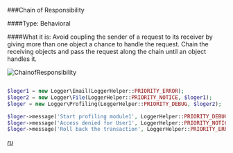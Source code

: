 ###Chain of Responsibility

####Type: Behavioral

####What it is:
Avoid coupling the sender of a request to its receiver by giving more than one object a chance to handle the request. Chain the receiving objects and pass the request along the chain until an object handles it.

![ChainofResponsibility]

```php

$loger1 = new Logger\Email(LoggerHelper::PRIORITY_ERROR);
$loger2 = new Logger\File(LoggerHelper::PRIORITY_NOTICE, $loger1);
$loger = new Logger\Profiling(LoggerHelper::PRIORITY_DEBUG, $loger2);

$loger->message('Start profiling module1', LoggerHelper::PRIORITY_DEBUG);
$loger->message('Access denied for User1', LoggerHelper::PRIORITY_NOTICE);
$loger->message('Roll back the transaction', LoggerHelper::PRIORITY_ERROR);

```
_[ru][Ru ChainofResponsibility]_

[ChainofResponsibility]: https://github.com/olegre/DesignPatterns/blob/master/~images/ChainofResponsibility.png
[Ru ChainofResponsibility]: https://github.com/olegre/DesignPatterns/blob/master/~images/ru/ChainofResponsibility.png
